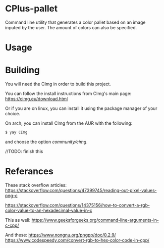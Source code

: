 # CPlus-pallet
Command line utility that generates a color pallet based on an image inputed by the user. The amount of colors can also be specified.

# Usage

# Building
You will need the CImg in order to build this project.

You can follow the install instructions from CImg's main page: 
https://cimg.eu/download.html

Or if you are on linux, you can install it using the package manager of your choice.

On arch, you can install CImg from the AUR with the following:
```bash
$ yay CImg
```
and choose the option *community/cimg*.

//TODO: finish this 

# Referances

These stack overflow articles:
https://stackoverflow.com/questions/47399745/reading-out-pixel-values-png-c

https://stackoverflow.com/questions/14375156/how-to-convert-a-rgb-color-value-to-an-hexadecimal-value-in-c

This as well:
https://www.geeksforgeeks.org/command-line-arguments-in-c-cpp/

And these:
https://www.nongnu.org/pngpp/doc/0.2.9/
https://www.codespeedy.com/convert-rgb-to-hex-color-code-in-cpp/
